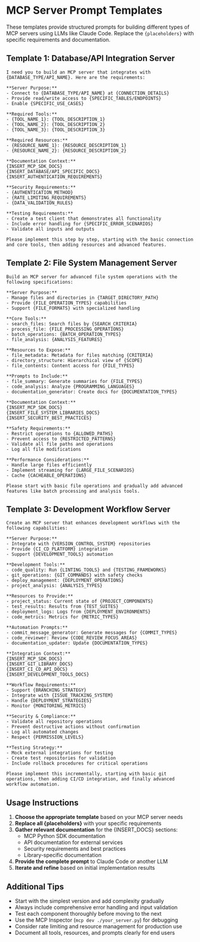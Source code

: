# MCP Server Prompt Templates

These templates provide structured prompts for building different types of MCP servers using LLMs like Claude Code. Replace the `{placeholders}` with specific requirements and documentation.

## Template 1: Database/API Integration Server

```
I need you to build an MCP server that integrates with {DATABASE_TYPE/API_NAME}. Here are the requirements:

**Server Purpose:**
- Connect to {DATABASE_TYPE/API_NAME} at {CONNECTION_DETAILS}
- Provide read/write access to {SPECIFIC_TABLES/ENDPOINTS}
- Enable {SPECIFIC_USE_CASES}

**Required Tools:**
- {TOOL_NAME_1}: {TOOL_DESCRIPTION_1}
- {TOOL_NAME_2}: {TOOL_DESCRIPTION_2}
- {TOOL_NAME_3}: {TOOL_DESCRIPTION_3}

**Required Resources:**
- {RESOURCE_NAME_1}: {RESOURCE_DESCRIPTION_1}
- {RESOURCE_NAME_2}: {RESOURCE_DESCRIPTION_2}

**Documentation Context:**
{INSERT_MCP_SDK_DOCS}
{INSERT_DATABASE/API_SPECIFIC_DOCS}
{INSERT_AUTHENTICATION_REQUIREMENTS}

**Security Requirements:**
- {AUTHENTICATION_METHOD}
- {RATE_LIMITING_REQUIREMENTS}
- {DATA_VALIDATION_RULES}

**Testing Requirements:**
- Create a test client that demonstrates all functionality
- Include error handling for {SPECIFIC_ERROR_SCENARIOS}
- Validate all inputs and outputs

Please implement this step by step, starting with the basic connection and core tools, then adding resources and advanced features.
```

## Template 2: File System Management Server

```
Build an MCP server for advanced file system operations with the following specifications:

**Server Purpose:**
- Manage files and directories in {TARGET_DIRECTORY_PATH}
- Provide {FILE_OPERATION_TYPES} capabilities
- Support {FILE_FORMATS} with specialized handling

**Core Tools:**
- search_files: Search files by {SEARCH_CRITERIA}
- process_file: {FILE_PROCESSING_OPERATIONS}
- batch_operations: {BATCH_OPERATION_TYPES}
- file_analysis: {ANALYSIS_FEATURES}

**Resources to Expose:**
- file_metadata: Metadata for files matching {CRITERIA}
- directory_structure: Hierarchical view of {SCOPE}
- file_contents: Content access for {FILE_TYPES}

**Prompts to Include:**
- file_summary: Generate summaries for {FILE_TYPES}
- code_analysis: Analyze {PROGRAMMING_LANGUAGES}
- documentation_generator: Create docs for {DOCUMENTATION_TYPES}

**Documentation Context:**
{INSERT_MCP_SDK_DOCS}
{INSERT_FILE_SYSTEM_LIBRARIES_DOCS}
{INSERT_SECURITY_BEST_PRACTICES}

**Safety Requirements:**
- Restrict operations to {ALLOWED_PATHS}
- Prevent access to {RESTRICTED_PATTERNS}
- Validate all file paths and operations
- Log all file modifications

**Performance Considerations:**
- Handle large files efficiently
- Implement streaming for {LARGE_FILE_SCENARIOS}
- Cache {CACHEABLE_OPERATIONS}

Please start with basic file operations and gradually add advanced features like batch processing and analysis tools.
```

## Template 3: Development Workflow Server

```
Create an MCP server that enhances development workflows with the following capabilities:

**Server Purpose:**
- Integrate with {VERSION_CONTROL_SYSTEM} repositories
- Provide {CI_CD_PLATFORM} integration
- Support {DEVELOPMENT_TOOLS} automation

**Development Tools:**
- code_quality: Run {LINTING_TOOLS} and {TESTING_FRAMEWORKS}
- git_operations: {GIT_COMMANDS} with safety checks
- deploy_management: {DEPLOYMENT_OPERATIONS}
- project_analysis: {ANALYSIS_TYPES}

**Resources to Provide:**
- project_status: Current state of {PROJECT_COMPONENTS}
- test_results: Results from {TEST_SUITES}
- deployment_logs: Logs from {DEPLOYMENT_ENVIRONMENTS}
- code_metrics: Metrics for {METRIC_TYPES}

**Automation Prompts:**
- commit_message_generator: Generate messages for {COMMIT_TYPES}
- code_reviewer: Review {CODE_REVIEW_FOCUS_AREAS}
- documentation_updater: Update {DOCUMENTATION_TYPES}

**Integration Context:**
{INSERT_MCP_SDK_DOCS}
{INSERT_GIT_LIBRARY_DOCS}
{INSERT_CI_CD_API_DOCS}
{INSERT_DEVELOPMENT_TOOLS_DOCS}

**Workflow Requirements:**
- Support {BRANCHING_STRATEGY}
- Integrate with {ISSUE_TRACKING_SYSTEM}
- Handle {DEPLOYMENT_STRATEGIES}
- Monitor {MONITORING_METRICS}

**Security & Compliance:**
- Validate all repository operations
- Prevent destructive actions without confirmation
- Log all automated changes
- Respect {PERMISSION_LEVELS}

**Testing Strategy:**
- Mock external integrations for testing
- Create test repositories for validation
- Include rollback procedures for critical operations

Please implement this incrementally, starting with basic git operations, then adding CI/CD integration, and finally advanced workflow automation.
```

## Usage Instructions

1. **Choose the appropriate template** based on your MCP server needs
2. **Replace all {placeholders}** with your specific requirements
3. **Gather relevant documentation** for the {INSERT_DOCS} sections:
   - MCP Python SDK documentation
   - API documentation for external services
   - Security requirements and best practices
   - Library-specific documentation
4. **Provide the complete prompt** to Claude Code or another LLM
5. **Iterate and refine** based on initial implementation results

## Additional Tips

- Start with the simplest version and add complexity gradually
- Always include comprehensive error handling and input validation
- Test each component thoroughly before moving to the next
- Use the MCP Inspector (`mcp dev ./your_server.py`) for debugging
- Consider rate limiting and resource management for production use
- Document all tools, resources, and prompts clearly for end users